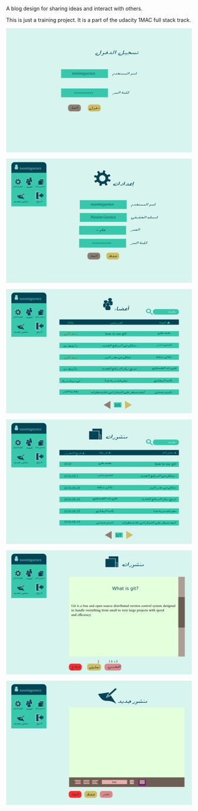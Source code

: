 A blog design for sharing ideas and interact with others.

This is just a training project. It is a part of the udacity 1MAC full stack
track.

![LogIn Page](https://github.com/nassimguenez/mac-blog/blob/master/Pictures/00.png?raw=true "Title")

![Parameters Page](https://github.com/nassimguenez/mac-blog/blob/master/Pictures/01.png?raw=true "Title")

![Members Page](https://github.com/nassimguenez/mac-blog/blob/master/Pictures/02.png?raw=true "Title")

![Posts Page](https://github.com/nassimguenez/mac-blog/blob/master/Pictures/03.png?raw=true "Title")

![Read Posts Page](https://github.com/nassimguenez/mac-blog/blob/master/Pictures/04.png?raw=true "Title")

![Edit Posts Page](https://github.com/nassimguenez/mac-blog/blob/master/Pictures/05.png?raw=true "Title")
